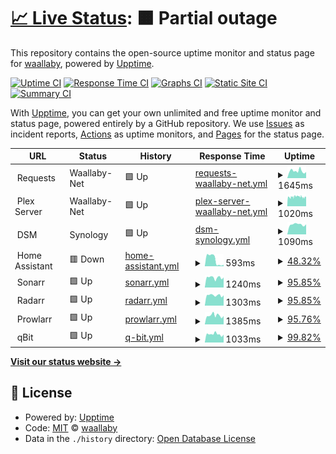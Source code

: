 # [📈 Live Status](https://waallaby.github.io/up-time): <!--live status--> **🟧 Partial outage**

This repository contains the open-source uptime monitor and status page for [waallaby](https://waallaby.github.io/up-time), powered by [Upptime](https://github.com/upptime/upptime).

[![Uptime CI](https://github.com/waallaby/up-time/workflows/Uptime%20CI/badge.svg)](https://github.com/waallaby/up-time/actions?query=workflow%3A%22Uptime+CI%22)
[![Response Time CI](https://github.com/waallaby/up-time/workflows/Response%20Time%20CI/badge.svg)](https://github.com/waallaby/up-time/actions?query=workflow%3A%22Response+Time+CI%22)
[![Graphs CI](https://github.com/waallaby/up-time/workflows/Graphs%20CI/badge.svg)](https://github.com/waallaby/up-time/actions?query=workflow%3A%22Graphs+CI%22)
[![Static Site CI](https://github.com/waallaby/up-time/workflows/Static%20Site%20CI/badge.svg)](https://github.com/waallaby/up-time/actions?query=workflow%3A%22Static+Site+CI%22)
[![Summary CI](https://github.com/waallaby/up-time/workflows/Summary%20CI/badge.svg)](https://github.com/waallaby/up-time/actions?query=workflow%3A%22Summary+CI%22)

With [Upptime](https://upptime.js.org), you can get your own unlimited and free uptime monitor and status page, powered entirely by a GitHub repository. We use [Issues](https://github.com/waallaby/up-time/issues) as incident reports, [Actions](https://github.com/waallaby/up-time/actions) as uptime monitors, and [Pages](https://waallaby.github.io/up-time) for the status page.

<!--start: status pages-->
<!-- This summary is generated by Upptime (https://github.com/upptime/upptime) -->
<!-- Do not edit this manually, your changes will be overwritten -->
<!-- prettier-ignore -->
| URL | Status | History | Response Time | Uptime |
| --- | ------ | ------- | ------------- | ------ |
| <img alt="" src="https://request.waallaby.net/favicon.ico" height="13"> Requests | Waallaby-Net | 🟩 Up | [requests-waallaby-net.yml](https://github.com/waallaby/up-time/commits/HEAD/history/requests-waallaby-net.yml) | <details><summary><img alt="Response time graph" src="./graphs/requests-waallaby-net/response-time-week.png" height="20"> 1645ms</summary><br><a href="https://status.waallaby.net/history/requests-waallaby-net"><img alt="Response time 1693" src="https://img.shields.io/endpoint?url=https%3A%2F%2Fraw.githubusercontent.com%2Fwaallaby%2Fup-time%2FHEAD%2Fapi%2Frequests-waallaby-net%2Fresponse-time.json"></a><br><a href="https://status.waallaby.net/history/requests-waallaby-net"><img alt="24-hour response time 1425" src="https://img.shields.io/endpoint?url=https%3A%2F%2Fraw.githubusercontent.com%2Fwaallaby%2Fup-time%2FHEAD%2Fapi%2Frequests-waallaby-net%2Fresponse-time-day.json"></a><br><a href="https://status.waallaby.net/history/requests-waallaby-net"><img alt="7-day response time 1645" src="https://img.shields.io/endpoint?url=https%3A%2F%2Fraw.githubusercontent.com%2Fwaallaby%2Fup-time%2FHEAD%2Fapi%2Frequests-waallaby-net%2Fresponse-time-week.json"></a><br><a href="https://status.waallaby.net/history/requests-waallaby-net"><img alt="30-day response time 1678" src="https://img.shields.io/endpoint?url=https%3A%2F%2Fraw.githubusercontent.com%2Fwaallaby%2Fup-time%2FHEAD%2Fapi%2Frequests-waallaby-net%2Fresponse-time-month.json"></a><br><a href="https://status.waallaby.net/history/requests-waallaby-net"><img alt="1-year response time 1693" src="https://img.shields.io/endpoint?url=https%3A%2F%2Fraw.githubusercontent.com%2Fwaallaby%2Fup-time%2FHEAD%2Fapi%2Frequests-waallaby-net%2Fresponse-time-year.json"></a></details> | <details><summary><a href="https://status.waallaby.net/history/requests-waallaby-net">100.00%</a></summary><a href="https://status.waallaby.net/history/requests-waallaby-net"><img alt="All-time uptime 100.00%" src="https://img.shields.io/endpoint?url=https%3A%2F%2Fraw.githubusercontent.com%2Fwaallaby%2Fup-time%2FHEAD%2Fapi%2Frequests-waallaby-net%2Fuptime.json"></a><br><a href="https://status.waallaby.net/history/requests-waallaby-net"><img alt="24-hour uptime 100.00%" src="https://img.shields.io/endpoint?url=https%3A%2F%2Fraw.githubusercontent.com%2Fwaallaby%2Fup-time%2FHEAD%2Fapi%2Frequests-waallaby-net%2Fuptime-day.json"></a><br><a href="https://status.waallaby.net/history/requests-waallaby-net"><img alt="7-day uptime 100.00%" src="https://img.shields.io/endpoint?url=https%3A%2F%2Fraw.githubusercontent.com%2Fwaallaby%2Fup-time%2FHEAD%2Fapi%2Frequests-waallaby-net%2Fuptime-week.json"></a><br><a href="https://status.waallaby.net/history/requests-waallaby-net"><img alt="30-day uptime 100.00%" src="https://img.shields.io/endpoint?url=https%3A%2F%2Fraw.githubusercontent.com%2Fwaallaby%2Fup-time%2FHEAD%2Fapi%2Frequests-waallaby-net%2Fuptime-month.json"></a><br><a href="https://status.waallaby.net/history/requests-waallaby-net"><img alt="1-year uptime 100.00%" src="https://img.shields.io/endpoint?url=https%3A%2F%2Fraw.githubusercontent.com%2Fwaallaby%2Fup-time%2FHEAD%2Fapi%2Frequests-waallaby-net%2Fuptime-year.json"></a></details>
| <img alt="" src="https://plex.tv/favicon.ico" height="13"> Plex Server | Waallaby-Net | 🟩 Up | [plex-server-waallaby-net.yml](https://github.com/waallaby/up-time/commits/HEAD/history/plex-server-waallaby-net.yml) | <details><summary><img alt="Response time graph" src="./graphs/plex-server-waallaby-net/response-time-week.png" height="20"> 1020ms</summary><br><a href="https://status.waallaby.net/history/plex-server-waallaby-net"><img alt="Response time 1070" src="https://img.shields.io/endpoint?url=https%3A%2F%2Fraw.githubusercontent.com%2Fwaallaby%2Fup-time%2FHEAD%2Fapi%2Fplex-server-waallaby-net%2Fresponse-time.json"></a><br><a href="https://status.waallaby.net/history/plex-server-waallaby-net"><img alt="24-hour response time 1023" src="https://img.shields.io/endpoint?url=https%3A%2F%2Fraw.githubusercontent.com%2Fwaallaby%2Fup-time%2FHEAD%2Fapi%2Fplex-server-waallaby-net%2Fresponse-time-day.json"></a><br><a href="https://status.waallaby.net/history/plex-server-waallaby-net"><img alt="7-day response time 1020" src="https://img.shields.io/endpoint?url=https%3A%2F%2Fraw.githubusercontent.com%2Fwaallaby%2Fup-time%2FHEAD%2Fapi%2Fplex-server-waallaby-net%2Fresponse-time-week.json"></a><br><a href="https://status.waallaby.net/history/plex-server-waallaby-net"><img alt="30-day response time 1070" src="https://img.shields.io/endpoint?url=https%3A%2F%2Fraw.githubusercontent.com%2Fwaallaby%2Fup-time%2FHEAD%2Fapi%2Fplex-server-waallaby-net%2Fresponse-time-month.json"></a><br><a href="https://status.waallaby.net/history/plex-server-waallaby-net"><img alt="1-year response time 1070" src="https://img.shields.io/endpoint?url=https%3A%2F%2Fraw.githubusercontent.com%2Fwaallaby%2Fup-time%2FHEAD%2Fapi%2Fplex-server-waallaby-net%2Fresponse-time-year.json"></a></details> | <details><summary><a href="https://status.waallaby.net/history/plex-server-waallaby-net">75.47%</a></summary><a href="https://status.waallaby.net/history/plex-server-waallaby-net"><img alt="All-time uptime 71.71%" src="https://img.shields.io/endpoint?url=https%3A%2F%2Fraw.githubusercontent.com%2Fwaallaby%2Fup-time%2FHEAD%2Fapi%2Fplex-server-waallaby-net%2Fuptime.json"></a><br><a href="https://status.waallaby.net/history/plex-server-waallaby-net"><img alt="24-hour uptime 99.99%" src="https://img.shields.io/endpoint?url=https%3A%2F%2Fraw.githubusercontent.com%2Fwaallaby%2Fup-time%2FHEAD%2Fapi%2Fplex-server-waallaby-net%2Fuptime-day.json"></a><br><a href="https://status.waallaby.net/history/plex-server-waallaby-net"><img alt="7-day uptime 75.47%" src="https://img.shields.io/endpoint?url=https%3A%2F%2Fraw.githubusercontent.com%2Fwaallaby%2Fup-time%2FHEAD%2Fapi%2Fplex-server-waallaby-net%2Fuptime-week.json"></a><br><a href="https://status.waallaby.net/history/plex-server-waallaby-net"><img alt="30-day uptime 71.71%" src="https://img.shields.io/endpoint?url=https%3A%2F%2Fraw.githubusercontent.com%2Fwaallaby%2Fup-time%2FHEAD%2Fapi%2Fplex-server-waallaby-net%2Fuptime-month.json"></a><br><a href="https://status.waallaby.net/history/plex-server-waallaby-net"><img alt="1-year uptime 71.71%" src="https://img.shields.io/endpoint?url=https%3A%2F%2Fraw.githubusercontent.com%2Fwaallaby%2Fup-time%2FHEAD%2Fapi%2Fplex-server-waallaby-net%2Fuptime-year.json"></a></details>
| <img alt="" src="https://admin.waallaby.net/webman/favicon.ico" height="13"> DSM | Synology | 🟩 Up | [dsm-synology.yml](https://github.com/waallaby/up-time/commits/HEAD/history/dsm-synology.yml) | <details><summary><img alt="Response time graph" src="./graphs/dsm-synology/response-time-week.png" height="20"> 1090ms</summary><br><a href="https://status.waallaby.net/history/dsm-synology"><img alt="Response time 1104" src="https://img.shields.io/endpoint?url=https%3A%2F%2Fraw.githubusercontent.com%2Fwaallaby%2Fup-time%2FHEAD%2Fapi%2Fdsm-synology%2Fresponse-time.json"></a><br><a href="https://status.waallaby.net/history/dsm-synology"><img alt="24-hour response time 1104" src="https://img.shields.io/endpoint?url=https%3A%2F%2Fraw.githubusercontent.com%2Fwaallaby%2Fup-time%2FHEAD%2Fapi%2Fdsm-synology%2Fresponse-time-day.json"></a><br><a href="https://status.waallaby.net/history/dsm-synology"><img alt="7-day response time 1090" src="https://img.shields.io/endpoint?url=https%3A%2F%2Fraw.githubusercontent.com%2Fwaallaby%2Fup-time%2FHEAD%2Fapi%2Fdsm-synology%2Fresponse-time-week.json"></a><br><a href="https://status.waallaby.net/history/dsm-synology"><img alt="30-day response time 1104" src="https://img.shields.io/endpoint?url=https%3A%2F%2Fraw.githubusercontent.com%2Fwaallaby%2Fup-time%2FHEAD%2Fapi%2Fdsm-synology%2Fresponse-time-month.json"></a><br><a href="https://status.waallaby.net/history/dsm-synology"><img alt="1-year response time 1104" src="https://img.shields.io/endpoint?url=https%3A%2F%2Fraw.githubusercontent.com%2Fwaallaby%2Fup-time%2FHEAD%2Fapi%2Fdsm-synology%2Fresponse-time-year.json"></a></details> | <details><summary><a href="https://status.waallaby.net/history/dsm-synology">100.00%</a></summary><a href="https://status.waallaby.net/history/dsm-synology"><img alt="All-time uptime 100.00%" src="https://img.shields.io/endpoint?url=https%3A%2F%2Fraw.githubusercontent.com%2Fwaallaby%2Fup-time%2FHEAD%2Fapi%2Fdsm-synology%2Fuptime.json"></a><br><a href="https://status.waallaby.net/history/dsm-synology"><img alt="24-hour uptime 100.00%" src="https://img.shields.io/endpoint?url=https%3A%2F%2Fraw.githubusercontent.com%2Fwaallaby%2Fup-time%2FHEAD%2Fapi%2Fdsm-synology%2Fuptime-day.json"></a><br><a href="https://status.waallaby.net/history/dsm-synology"><img alt="7-day uptime 100.00%" src="https://img.shields.io/endpoint?url=https%3A%2F%2Fraw.githubusercontent.com%2Fwaallaby%2Fup-time%2FHEAD%2Fapi%2Fdsm-synology%2Fuptime-week.json"></a><br><a href="https://status.waallaby.net/history/dsm-synology"><img alt="30-day uptime 100.00%" src="https://img.shields.io/endpoint?url=https%3A%2F%2Fraw.githubusercontent.com%2Fwaallaby%2Fup-time%2FHEAD%2Fapi%2Fdsm-synology%2Fuptime-month.json"></a><br><a href="https://status.waallaby.net/history/dsm-synology"><img alt="1-year uptime 100.00%" src="https://img.shields.io/endpoint?url=https%3A%2F%2Fraw.githubusercontent.com%2Fwaallaby%2Fup-time%2FHEAD%2Fapi%2Fdsm-synology%2Fuptime-year.json"></a></details>
| <img alt="" src="https://assistant.waallaby.net/static/icons/favicon.ico" height="13"> Home Assistant | 🟥 Down | [home-assistant.yml](https://github.com/waallaby/up-time/commits/HEAD/history/home-assistant.yml) | <details><summary><img alt="Response time graph" src="./graphs/home-assistant/response-time-week.png" height="20"> 593ms</summary><br><a href="https://status.waallaby.net/history/home-assistant"><img alt="Response time 831" src="https://img.shields.io/endpoint?url=https%3A%2F%2Fraw.githubusercontent.com%2Fwaallaby%2Fup-time%2FHEAD%2Fapi%2Fhome-assistant%2Fresponse-time.json"></a><br><a href="https://status.waallaby.net/history/home-assistant"><img alt="24-hour response time 134" src="https://img.shields.io/endpoint?url=https%3A%2F%2Fraw.githubusercontent.com%2Fwaallaby%2Fup-time%2FHEAD%2Fapi%2Fhome-assistant%2Fresponse-time-day.json"></a><br><a href="https://status.waallaby.net/history/home-assistant"><img alt="7-day response time 593" src="https://img.shields.io/endpoint?url=https%3A%2F%2Fraw.githubusercontent.com%2Fwaallaby%2Fup-time%2FHEAD%2Fapi%2Fhome-assistant%2Fresponse-time-week.json"></a><br><a href="https://status.waallaby.net/history/home-assistant"><img alt="30-day response time 932" src="https://img.shields.io/endpoint?url=https%3A%2F%2Fraw.githubusercontent.com%2Fwaallaby%2Fup-time%2FHEAD%2Fapi%2Fhome-assistant%2Fresponse-time-month.json"></a><br><a href="https://status.waallaby.net/history/home-assistant"><img alt="1-year response time 831" src="https://img.shields.io/endpoint?url=https%3A%2F%2Fraw.githubusercontent.com%2Fwaallaby%2Fup-time%2FHEAD%2Fapi%2Fhome-assistant%2Fresponse-time-year.json"></a></details> | <details><summary><a href="https://status.waallaby.net/history/home-assistant">48.32%</a></summary><a href="https://status.waallaby.net/history/home-assistant"><img alt="All-time uptime 90.63%" src="https://img.shields.io/endpoint?url=https%3A%2F%2Fraw.githubusercontent.com%2Fwaallaby%2Fup-time%2FHEAD%2Fapi%2Fhome-assistant%2Fuptime.json"></a><br><a href="https://status.waallaby.net/history/home-assistant"><img alt="24-hour uptime 0.00%" src="https://img.shields.io/endpoint?url=https%3A%2F%2Fraw.githubusercontent.com%2Fwaallaby%2Fup-time%2FHEAD%2Fapi%2Fhome-assistant%2Fuptime-day.json"></a><br><a href="https://status.waallaby.net/history/home-assistant"><img alt="7-day uptime 48.32%" src="https://img.shields.io/endpoint?url=https%3A%2F%2Fraw.githubusercontent.com%2Fwaallaby%2Fup-time%2FHEAD%2Fapi%2Fhome-assistant%2Fuptime-week.json"></a><br><a href="https://status.waallaby.net/history/home-assistant"><img alt="30-day uptime 88.11%" src="https://img.shields.io/endpoint?url=https%3A%2F%2Fraw.githubusercontent.com%2Fwaallaby%2Fup-time%2FHEAD%2Fapi%2Fhome-assistant%2Fuptime-month.json"></a><br><a href="https://status.waallaby.net/history/home-assistant"><img alt="1-year uptime 90.63%" src="https://img.shields.io/endpoint?url=https%3A%2F%2Fraw.githubusercontent.com%2Fwaallaby%2Fup-time%2FHEAD%2Fapi%2Fhome-assistant%2Fuptime-year.json"></a></details>
| <img alt="" src="https://tv.waallaby.net/Content/Images/Icons/favicon-16x16.png" height="13"> Sonarr | 🟩 Up | [sonarr.yml](https://github.com/waallaby/up-time/commits/HEAD/history/sonarr.yml) | <details><summary><img alt="Response time graph" src="./graphs/sonarr/response-time-week.png" height="20"> 1240ms</summary><br><a href="https://status.waallaby.net/history/sonarr"><img alt="Response time 1379" src="https://img.shields.io/endpoint?url=https%3A%2F%2Fraw.githubusercontent.com%2Fwaallaby%2Fup-time%2FHEAD%2Fapi%2Fsonarr%2Fresponse-time.json"></a><br><a href="https://status.waallaby.net/history/sonarr"><img alt="24-hour response time 1269" src="https://img.shields.io/endpoint?url=https%3A%2F%2Fraw.githubusercontent.com%2Fwaallaby%2Fup-time%2FHEAD%2Fapi%2Fsonarr%2Fresponse-time-day.json"></a><br><a href="https://status.waallaby.net/history/sonarr"><img alt="7-day response time 1240" src="https://img.shields.io/endpoint?url=https%3A%2F%2Fraw.githubusercontent.com%2Fwaallaby%2Fup-time%2FHEAD%2Fapi%2Fsonarr%2Fresponse-time-week.json"></a><br><a href="https://status.waallaby.net/history/sonarr"><img alt="30-day response time 1417" src="https://img.shields.io/endpoint?url=https%3A%2F%2Fraw.githubusercontent.com%2Fwaallaby%2Fup-time%2FHEAD%2Fapi%2Fsonarr%2Fresponse-time-month.json"></a><br><a href="https://status.waallaby.net/history/sonarr"><img alt="1-year response time 1379" src="https://img.shields.io/endpoint?url=https%3A%2F%2Fraw.githubusercontent.com%2Fwaallaby%2Fup-time%2FHEAD%2Fapi%2Fsonarr%2Fresponse-time-year.json"></a></details> | <details><summary><a href="https://status.waallaby.net/history/sonarr">95.85%</a></summary><a href="https://status.waallaby.net/history/sonarr"><img alt="All-time uptime 99.25%" src="https://img.shields.io/endpoint?url=https%3A%2F%2Fraw.githubusercontent.com%2Fwaallaby%2Fup-time%2FHEAD%2Fapi%2Fsonarr%2Fuptime.json"></a><br><a href="https://status.waallaby.net/history/sonarr"><img alt="24-hour uptime 100.00%" src="https://img.shields.io/endpoint?url=https%3A%2F%2Fraw.githubusercontent.com%2Fwaallaby%2Fup-time%2FHEAD%2Fapi%2Fsonarr%2Fuptime-day.json"></a><br><a href="https://status.waallaby.net/history/sonarr"><img alt="7-day uptime 95.85%" src="https://img.shields.io/endpoint?url=https%3A%2F%2Fraw.githubusercontent.com%2Fwaallaby%2Fup-time%2FHEAD%2Fapi%2Fsonarr%2Fuptime-week.json"></a><br><a href="https://status.waallaby.net/history/sonarr"><img alt="30-day uptime 99.05%" src="https://img.shields.io/endpoint?url=https%3A%2F%2Fraw.githubusercontent.com%2Fwaallaby%2Fup-time%2FHEAD%2Fapi%2Fsonarr%2Fuptime-month.json"></a><br><a href="https://status.waallaby.net/history/sonarr"><img alt="1-year uptime 99.25%" src="https://img.shields.io/endpoint?url=https%3A%2F%2Fraw.githubusercontent.com%2Fwaallaby%2Fup-time%2FHEAD%2Fapi%2Fsonarr%2Fuptime-year.json"></a></details>
| <img alt="" src="https://movies.waallaby.net/Content/Images/Icons/favicon-16x16.png" height="13"> Radarr | 🟩 Up | [radarr.yml](https://github.com/waallaby/up-time/commits/HEAD/history/radarr.yml) | <details><summary><img alt="Response time graph" src="./graphs/radarr/response-time-week.png" height="20"> 1303ms</summary><br><a href="https://status.waallaby.net/history/radarr"><img alt="Response time 1534" src="https://img.shields.io/endpoint?url=https%3A%2F%2Fraw.githubusercontent.com%2Fwaallaby%2Fup-time%2FHEAD%2Fapi%2Fradarr%2Fresponse-time.json"></a><br><a href="https://status.waallaby.net/history/radarr"><img alt="24-hour response time 1301" src="https://img.shields.io/endpoint?url=https%3A%2F%2Fraw.githubusercontent.com%2Fwaallaby%2Fup-time%2FHEAD%2Fapi%2Fradarr%2Fresponse-time-day.json"></a><br><a href="https://status.waallaby.net/history/radarr"><img alt="7-day response time 1303" src="https://img.shields.io/endpoint?url=https%3A%2F%2Fraw.githubusercontent.com%2Fwaallaby%2Fup-time%2FHEAD%2Fapi%2Fradarr%2Fresponse-time-week.json"></a><br><a href="https://status.waallaby.net/history/radarr"><img alt="30-day response time 1406" src="https://img.shields.io/endpoint?url=https%3A%2F%2Fraw.githubusercontent.com%2Fwaallaby%2Fup-time%2FHEAD%2Fapi%2Fradarr%2Fresponse-time-month.json"></a><br><a href="https://status.waallaby.net/history/radarr"><img alt="1-year response time 1534" src="https://img.shields.io/endpoint?url=https%3A%2F%2Fraw.githubusercontent.com%2Fwaallaby%2Fup-time%2FHEAD%2Fapi%2Fradarr%2Fresponse-time-year.json"></a></details> | <details><summary><a href="https://status.waallaby.net/history/radarr">95.85%</a></summary><a href="https://status.waallaby.net/history/radarr"><img alt="All-time uptime 99.25%" src="https://img.shields.io/endpoint?url=https%3A%2F%2Fraw.githubusercontent.com%2Fwaallaby%2Fup-time%2FHEAD%2Fapi%2Fradarr%2Fuptime.json"></a><br><a href="https://status.waallaby.net/history/radarr"><img alt="24-hour uptime 100.00%" src="https://img.shields.io/endpoint?url=https%3A%2F%2Fraw.githubusercontent.com%2Fwaallaby%2Fup-time%2FHEAD%2Fapi%2Fradarr%2Fuptime-day.json"></a><br><a href="https://status.waallaby.net/history/radarr"><img alt="7-day uptime 95.85%" src="https://img.shields.io/endpoint?url=https%3A%2F%2Fraw.githubusercontent.com%2Fwaallaby%2Fup-time%2FHEAD%2Fapi%2Fradarr%2Fuptime-week.json"></a><br><a href="https://status.waallaby.net/history/radarr"><img alt="30-day uptime 99.05%" src="https://img.shields.io/endpoint?url=https%3A%2F%2Fraw.githubusercontent.com%2Fwaallaby%2Fup-time%2FHEAD%2Fapi%2Fradarr%2Fuptime-month.json"></a><br><a href="https://status.waallaby.net/history/radarr"><img alt="1-year uptime 99.25%" src="https://img.shields.io/endpoint?url=https%3A%2F%2Fraw.githubusercontent.com%2Fwaallaby%2Fup-time%2FHEAD%2Fapi%2Fradarr%2Fuptime-year.json"></a></details>
| <img alt="" src="https://index.waallaby.net/Content/Images/Icons/favicon-16x16.png" height="13"> Prowlarr | 🟩 Up | [prowlarr.yml](https://github.com/waallaby/up-time/commits/HEAD/history/prowlarr.yml) | <details><summary><img alt="Response time graph" src="./graphs/prowlarr/response-time-week.png" height="20"> 1385ms</summary><br><a href="https://status.waallaby.net/history/prowlarr"><img alt="Response time 1398" src="https://img.shields.io/endpoint?url=https%3A%2F%2Fraw.githubusercontent.com%2Fwaallaby%2Fup-time%2FHEAD%2Fapi%2Fprowlarr%2Fresponse-time.json"></a><br><a href="https://status.waallaby.net/history/prowlarr"><img alt="24-hour response time 1313" src="https://img.shields.io/endpoint?url=https%3A%2F%2Fraw.githubusercontent.com%2Fwaallaby%2Fup-time%2FHEAD%2Fapi%2Fprowlarr%2Fresponse-time-day.json"></a><br><a href="https://status.waallaby.net/history/prowlarr"><img alt="7-day response time 1385" src="https://img.shields.io/endpoint?url=https%3A%2F%2Fraw.githubusercontent.com%2Fwaallaby%2Fup-time%2FHEAD%2Fapi%2Fprowlarr%2Fresponse-time-week.json"></a><br><a href="https://status.waallaby.net/history/prowlarr"><img alt="30-day response time 1423" src="https://img.shields.io/endpoint?url=https%3A%2F%2Fraw.githubusercontent.com%2Fwaallaby%2Fup-time%2FHEAD%2Fapi%2Fprowlarr%2Fresponse-time-month.json"></a><br><a href="https://status.waallaby.net/history/prowlarr"><img alt="1-year response time 1398" src="https://img.shields.io/endpoint?url=https%3A%2F%2Fraw.githubusercontent.com%2Fwaallaby%2Fup-time%2FHEAD%2Fapi%2Fprowlarr%2Fresponse-time-year.json"></a></details> | <details><summary><a href="https://status.waallaby.net/history/prowlarr">95.76%</a></summary><a href="https://status.waallaby.net/history/prowlarr"><img alt="All-time uptime 99.23%" src="https://img.shields.io/endpoint?url=https%3A%2F%2Fraw.githubusercontent.com%2Fwaallaby%2Fup-time%2FHEAD%2Fapi%2Fprowlarr%2Fuptime.json"></a><br><a href="https://status.waallaby.net/history/prowlarr"><img alt="24-hour uptime 100.00%" src="https://img.shields.io/endpoint?url=https%3A%2F%2Fraw.githubusercontent.com%2Fwaallaby%2Fup-time%2FHEAD%2Fapi%2Fprowlarr%2Fuptime-day.json"></a><br><a href="https://status.waallaby.net/history/prowlarr"><img alt="7-day uptime 95.76%" src="https://img.shields.io/endpoint?url=https%3A%2F%2Fraw.githubusercontent.com%2Fwaallaby%2Fup-time%2FHEAD%2Fapi%2Fprowlarr%2Fuptime-week.json"></a><br><a href="https://status.waallaby.net/history/prowlarr"><img alt="30-day uptime 99.02%" src="https://img.shields.io/endpoint?url=https%3A%2F%2Fraw.githubusercontent.com%2Fwaallaby%2Fup-time%2FHEAD%2Fapi%2Fprowlarr%2Fuptime-month.json"></a><br><a href="https://status.waallaby.net/history/prowlarr"><img alt="1-year uptime 99.23%" src="https://img.shields.io/endpoint?url=https%3A%2F%2Fraw.githubusercontent.com%2Fwaallaby%2Fup-time%2FHEAD%2Fapi%2Fprowlarr%2Fuptime-year.json"></a></details>
| <img alt="" src="https://torrent.waallaby.net/images/qbittorrent32.png" height="13"> qBit | 🟩 Up | [q-bit.yml](https://github.com/waallaby/up-time/commits/HEAD/history/q-bit.yml) | <details><summary><img alt="Response time graph" src="./graphs/q-bit/response-time-week.png" height="20"> 1033ms</summary><br><a href="https://status.waallaby.net/history/q-bit"><img alt="Response time 1088" src="https://img.shields.io/endpoint?url=https%3A%2F%2Fraw.githubusercontent.com%2Fwaallaby%2Fup-time%2FHEAD%2Fapi%2Fq-bit%2Fresponse-time.json"></a><br><a href="https://status.waallaby.net/history/q-bit"><img alt="24-hour response time 988" src="https://img.shields.io/endpoint?url=https%3A%2F%2Fraw.githubusercontent.com%2Fwaallaby%2Fup-time%2FHEAD%2Fapi%2Fq-bit%2Fresponse-time-day.json"></a><br><a href="https://status.waallaby.net/history/q-bit"><img alt="7-day response time 1033" src="https://img.shields.io/endpoint?url=https%3A%2F%2Fraw.githubusercontent.com%2Fwaallaby%2Fup-time%2FHEAD%2Fapi%2Fq-bit%2Fresponse-time-week.json"></a><br><a href="https://status.waallaby.net/history/q-bit"><img alt="30-day response time 999" src="https://img.shields.io/endpoint?url=https%3A%2F%2Fraw.githubusercontent.com%2Fwaallaby%2Fup-time%2FHEAD%2Fapi%2Fq-bit%2Fresponse-time-month.json"></a><br><a href="https://status.waallaby.net/history/q-bit"><img alt="1-year response time 1088" src="https://img.shields.io/endpoint?url=https%3A%2F%2Fraw.githubusercontent.com%2Fwaallaby%2Fup-time%2FHEAD%2Fapi%2Fq-bit%2Fresponse-time-year.json"></a></details> | <details><summary><a href="https://status.waallaby.net/history/q-bit">99.82%</a></summary><a href="https://status.waallaby.net/history/q-bit"><img alt="All-time uptime 99.97%" src="https://img.shields.io/endpoint?url=https%3A%2F%2Fraw.githubusercontent.com%2Fwaallaby%2Fup-time%2FHEAD%2Fapi%2Fq-bit%2Fuptime.json"></a><br><a href="https://status.waallaby.net/history/q-bit"><img alt="24-hour uptime 100.00%" src="https://img.shields.io/endpoint?url=https%3A%2F%2Fraw.githubusercontent.com%2Fwaallaby%2Fup-time%2FHEAD%2Fapi%2Fq-bit%2Fuptime-day.json"></a><br><a href="https://status.waallaby.net/history/q-bit"><img alt="7-day uptime 99.82%" src="https://img.shields.io/endpoint?url=https%3A%2F%2Fraw.githubusercontent.com%2Fwaallaby%2Fup-time%2FHEAD%2Fapi%2Fq-bit%2Fuptime-week.json"></a><br><a href="https://status.waallaby.net/history/q-bit"><img alt="30-day uptime 99.96%" src="https://img.shields.io/endpoint?url=https%3A%2F%2Fraw.githubusercontent.com%2Fwaallaby%2Fup-time%2FHEAD%2Fapi%2Fq-bit%2Fuptime-month.json"></a><br><a href="https://status.waallaby.net/history/q-bit"><img alt="1-year uptime 99.97%" src="https://img.shields.io/endpoint?url=https%3A%2F%2Fraw.githubusercontent.com%2Fwaallaby%2Fup-time%2FHEAD%2Fapi%2Fq-bit%2Fuptime-year.json"></a></details>

<!--end: status pages-->

[**Visit our status website →**](https://waallaby.github.io/up-time)

## 📄 License

- Powered by: [Upptime](https://github.com/upptime/upptime)
- Code: [MIT](./LICENSE) © [waallaby](https://waallaby.github.io/up-time)
- Data in the `./history` directory: [Open Database License](https://opendatacommons.org/licenses/odbl/1-0/)
